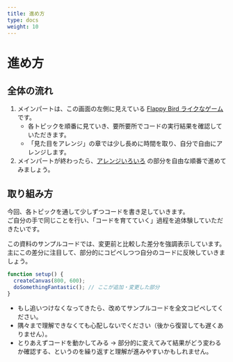```yaml
---
title: 進め方
type: docs
weight: 10
---
```


# 進め方

## 全体の流れ

1. メインパートは、この画面の左側に見えている [Flappy Bird ライクなゲーム](./docs/50-flappy-bird-like) です。
    - 各トピックを順番に見ていき、要所要所でコードの実行結果を確認していただきます。
    - 「見た目をアレンジ」の章では少し長めに時間を取り、自分で自由にアレンジします。
1. メインパートが終わったら、[アレンジいろいろ](./docs/60-arrange) の部分を自由な順番で進めてみましょう。


## 取り組み方

今回、各トピックを通して少しずつコードを書き足していきます。  
ご自分の手で同じことを行い、「コードを育てていく」過程を追体験していただきたいです。

この資料のサンプルコードでは、変更前と比較した差分を強調表示しています。  
主にこの差分に注目して、部分的にコピペしつつ自分のコードに反映していきましょう。

```javascript { hl_lines=[3], linenos=false }
function setup() {
  createCanvas(800, 600);
  doSomethingFantastic(); // ここが追加・変更した部分
}
```

- もし追いつけなくなってきたら、改めてサンプルコードを全文コピペしてください。
- 隅々まで理解できなくても心配しないでください（後から復習しても遅くありません）。
- とりあえずコードを動かしてみる → 部分的に変えてみて結果がどう変わるか確認する、というのを繰り返すと理解が進みやすいかもしれません。
